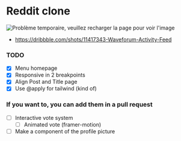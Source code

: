 # Reddit clone

![Problème temporaire, veuillez recharger la page pour voir l'image](https://codiscovery-readme-header.herokuapp.com/api/actions/generate-image?titleColor=original&iconName=square-poll-vertical&title=Reddit%20clone&subtitleLine1=Cl%C3%B4ne%20de%20Reddit%20codé%20en%20live&subtitleLine2=En%204%20heures...%20voire%20un%20peu%20plus&technologies=Next.js,Tailwind,React)

- https://dribbble.com/shots/11417343-Waveforum-Activity-Feed

### TODO

- [x] Menu homepage
- [x] Responsive in 2 breakpoints
- [x] Align Post and Title page
- [x] Use @apply for tailwind (kind of)

### If you want to, you can add them in a pull request

- [ ] Interactive vote system
  - [ ] Animated vote (framer-motion)
- [ ] Make a component of the profile picture
